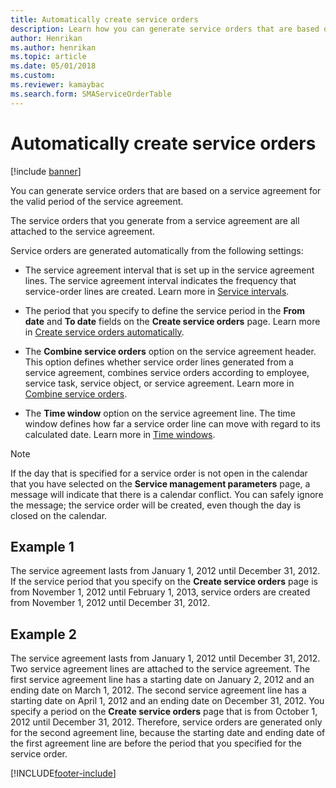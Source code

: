 ```yaml
---
title: Automatically create service orders  
description: Learn how you can generate service orders that are based on a service agreement for the valid period of the service agreement.
author: Henrikan
ms.author: henrikan
ms.topic: article
ms.date: 05/01/2018
ms.custom:
ms.reviewer: kamaybac
ms.search.form: SMAServiceOrderTable
---
```


# Automatically create service orders

[!include [banner](../includes/banner.md)]

You can generate service orders that are based on a service agreement for the valid period of the service agreement.

The service orders that you generate from a service agreement are all attached to the service agreement.

Service orders are generated automatically from the following settings:

- The service agreement interval that is set up in the service agreement lines. The service agreement interval indicates the frequency that service-order lines are created. Learn more in [Service intervals](service-intervals.md).

- The period that you specify to define the service period in the **From date** and **To date** fields on the **Create service orders** page. Learn more in [Create service orders automatically](create-service-orders-automatically.md).

- The **Combine service orders** option on the service agreement header. This option defines whether service order lines generated from a service agreement, combines service orders according to employee, service task, service object, or service agreement. Learn more in [Combine service orders](combine-service-orders.md).

- The **Time window** option on the service agreement line. The time window defines how far a service order line can move with regard to its calculated date. Learn more in [Time windows](time-windows.md).

> [!NOTE]
> If the day that is specified for a service order is not open in the calendar that you have selected on the **Service management parameters** page, a message will indicate that there is a calendar conflict. You can safely ignore the message; the service order will be created, even though the day is closed on the calendar.

## Example 1

The service agreement lasts from January 1, 2012 until December 31, 2012. If the service period that you specify on the **Create service orders** page is from November 1, 2012 until February 1, 2013, service orders are created from November 1, 2012 until December 31, 2012.

## Example 2

The service agreement lasts from January 1, 2012 until December 31, 2012. Two service agreement lines are attached to the service agreement. The first service agreement line has a starting date on January 2, 2012 and an ending date on March 1, 2012. The second service agreement line has a starting date on April 1, 2012 and an ending date on December 31, 2012. You specify a period on the **Create service orders** page that is from October 1, 2012 until December 31, 2012. Therefore, service orders are generated only for the second agreement line, because the starting date and ending date of the first agreement line are before the period that you specified for the service order.

[!INCLUDE[footer-include](../../includes/footer-banner.md)]
